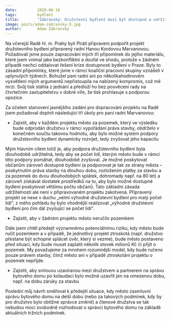 ```yaml
---
date:         2020-06-16
tags:         bydlení
title:        "Zábranský: Družstevní bydlení musí být dostupné a udržitelné pro občany i pro město"
image: posts/adam-zabransky-5.jpg
author:       Adam Zábranský
---
```


Na včerejší Radě hl. m. Prahy byli Piráti připraveni podpořit projekt družstevního bydlení připravený radní Hanou Kordovou Marvanovou. Požadovali jsme pouze zapracování mých tří připomínek do jejího materiálu, které jsem vnímal jako bezkonfliktní a doufal ve shodu, protože v žádném případě nechci oddalovat řešení krize dostupnosti bydlení v Praze. Byly to zásadní připomínky, které jsme v rámci koaliční pracovní skupiny vznášeli v uplynulých týdnech. Bohužel paní radní ani po několikahodinovém vysvětlení mých argumentů nepřistoupila na nabízený kompromis, což mě mrzí. Svůj tisk stáhla z jednání a předloží ho bez posvěcení rady na čtvrtečním zastupitelstvu v dobré víře, že tisk prohlasuje s podporou opozice. 

Za účelem stanovení jasnějšího zadání pro dopracování projektu na Radě jsem požadoval doplnit následující tři úkoly pro paní radní Marvanovou:

- Zajistit, aby v každém projektu město za pozemek, který ve výsledku bude odprodán družstvu v rámci vypořádání práva stavby, obdrželo v konečném součtu takovou hodnotu, aby bylo možné systém podpory družstevního bydlení dynamicky rozvíjet, tedy zvyšovat jeho kapacitu

Mým hlavním cílem totiž je, aby podpora družstevního bydlení byla dlouhodobě udržitelná, tedy aby se počet lidí, kterým město bude v rámci této podpory pomáhat, dlouhodobě zvyšoval. Je možné poskytovat občanům zároveň dostupné bydlení (a podporovat je tak ze strany města – poskytnutím práva stavby na dlouhou dobu, rozložením platby za stavbu a za pozemek do dvou dlouhodobých splátek, dohromady např. na 80 let) a zároveň získávat dostatek prostředků na to, aby bylo možné dostupné bydlení poskytovat většímu počtu občanů. Tato základní zásada udržitelnosti ale není v připravovaném projektu zakotvená. Připravený projekt se nese v duchu „velmi výhodné družstevní bydlení pro malý počet lidí“, z mého pohledu by bylo vhodnější realizovat „výhodné družstevní bydlení pro čím dál zvyšující se počet lidí“. 

- Zajistit, aby v žádném projektu město neručilo pozemkem

Dále jsem chtěl předejít významnému potenciálnímu riziku, kdy město bude ručit pozemkem a v případě, že jednotlivý projekt ztroskotá (např. družstvo přestane být schopné splácet úvěr, který si vezme), bude město postaveno před situaci, kdy bude muset zaplatit několik stovek milionů Kč či přijít o pozemek. My považujeme za mnohem rozumnější model, kdy bude ručeno pouze právem stavby, čímž město ani v případě ztroskotání projektu o pozemek nepřijde.

- Zajistit, aby smlouvu uzavíranou mezi družstvem a partnerem na správu bytového domu po kolaudaci bylo možné uzavřít jen na omezenou dobu, např. na dobu záruky za stavbu

Poslední můj návrh směřoval k předejití situace, kdy město zasmluvní správu bytového domu na delší dobu (nebo za takových podmínek, kdy by pro družstvo bylo obtížné správce změnit) a členové družstva se tak nebudou moci svobodně rozhodovat o správci bytového domu na základě aktuálních tržních podmínek.
